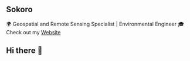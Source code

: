 ## Sokoro

🌍 Geospatial and Remote Sensing Specialist | Environmental Engineer 🎓
    Check out my [Website](https://sokoro5.wixsite.com/home)


## Hi there 👋

<!--
**zsokoro/zsokoro** is a ✨ _special_ ✨ repository because its `README.md` (this file) appears on your GitHub profile.

Here are some ideas to get you started:

- 🔭 I’m currently working on ...
- 🌱 I’m currently learning ...
- 👯 I’m looking to collaborate on ...
- 🤔 I’m looking for help with ...
- 💬 Ask me about ...
- 📫 How to reach me: ...
- 😄 Pronouns: ...
- ⚡ Fun fact: ...
-->

